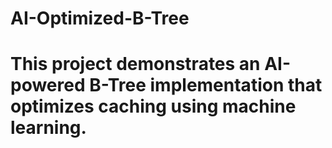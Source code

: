 # AI-Optimized-B-Tree
# This project demonstrates an AI-powered B-Tree implementation that optimizes caching using machine learning.
